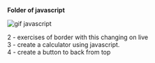 <b>Folder of javascript</b>

![gif javascript](https://ronanlopes.me/wp-content/uploads/2020/11/javascript.png)


2 - exercises of border with this changing on live<br>
3 - create a calculator using javascript.<br>
4 - create a button to back from top
